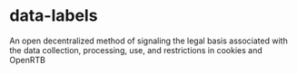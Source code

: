 # data-labels
An open decentralized method of signaling the legal basis associated with the data collection, processing, use, and restrictions in cookies and OpenRTB 

